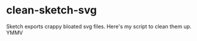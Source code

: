 # clean-sketch-svg
Sketch exports crappy bloated svg files. Here's my script to clean them up. YMMV
